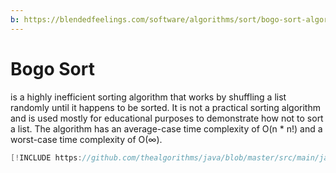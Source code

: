 ```yaml
---
b: https://blendedfeelings.com/software/algorithms/sort/bogo-sort-algorithm.md
---
```


# Bogo Sort
is a highly inefficient sorting algorithm that works by shuffling a list randomly until it happens to be sorted. It is not a practical sorting algorithm and is used mostly for educational purposes to demonstrate how not to sort a list. The algorithm has an average-case time complexity of O(n * n!) and a worst-case time complexity of O(∞).

```java
[!INCLUDE https://github.com/thealgorithms/java/blob/master/src/main/java/com/thealgorithms/sorts/BogoSort.java]
```
